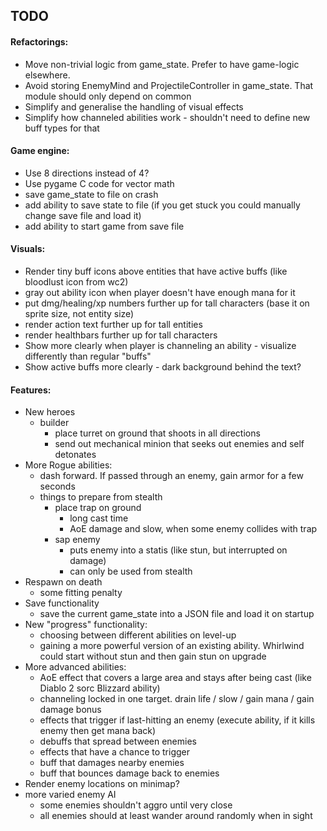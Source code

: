 ## TODO

#### Refactorings:
* Move non-trivial logic from game_state. Prefer to have game-logic elsewhere.
* Avoid storing EnemyMind and ProjectileController in game_state. That module should only depend on common
* Simplify and generalise the handling of visual effects
* Simplify how channeled abilities work - shouldn't need to define new buff types for that

#### Game engine:
* Use 8 directions instead of 4?
* Use pygame C code for vector math
* save game_state to file on crash
* add ability to save state to file (if you get stuck you could manually change save file and load it)
* add ability to start game from save file

#### Visuals:
* Render tiny buff icons above entities that have active buffs (like bloodlust icon from wc2)
* gray out ability icon when player doesn't have enough mana for it
* put dmg/healing/xp numbers further up for tall characters (base it on sprite size, not entity size)
* render action text further up for tall entities
* render healthbars further up for tall characters
* Show more clearly when player is channeling an ability - visualize differently than regular "buffs"
* Show active buffs more clearly - dark background behind the text?

#### Features:
* New heroes
    * builder
        * place turret on ground that shoots in all directions
        * send out mechanical minion that seeks out enemies and self detonates
* More Rogue abilities:
    * dash forward. If passed through an enemy, gain armor for a few seconds
    * things to prepare from stealth
        - place trap on ground
            - long cast time
            - AoE damage and slow, when some enemy collides with trap
        - sap enemy
            - puts enemy into a statis (like stun, but interrupted on damage)
            - can only be used from stealth
* Respawn on death
    * some fitting penalty
* Save functionality
    * save the current game_state into a JSON file and load it on startup
* New "progress" functionality:
    * choosing between different abilities on level-up
    * gaining a more powerful version of an existing ability. Whirlwind could start without stun and then gain stun on upgrade
* More advanced abilities:
    * AoE effect that covers a large area and stays after being cast (like Diablo 2 sorc Blizzard ability)
    * channeling locked in one target. drain life / slow / gain mana / gain damage bonus
    * effects that trigger if last-hitting an enemy (execute ability, if it kills enemy then get mana back)
    * debuffs that spread between enemies
    * effects that have a chance to trigger
    * buff that damages nearby enemies
    * buff that bounces damage back to enemies
* Render enemy locations on minimap?
* more varied enemy AI
    * some enemies shouldn't aggro until very close
    * all enemies should at least wander around randomly when in sight